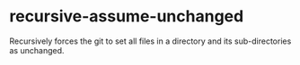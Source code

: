 # recursive-assume-unchanged
Recursively forces the git to set all files in a directory and its sub-directories as unchanged.
